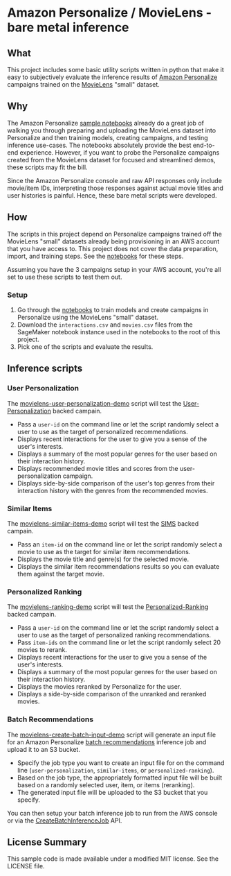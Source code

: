 # Amazon Personalize / MovieLens - bare metal inference

## What

This project includes some basic utility scripts written in python that make it easy to subjectively evaluate the inference results of [Amazon Personalize](https://aws.amazon.com/personalize/) campaigns trained on the [MovieLens](https://grouplens.org/datasets/movielens/) "small" dataset.

## Why

The Amazon Personalize [sample notebooks](https://github.com/aws-samples/amazon-personalize-samples/tree/master/next_steps/workshops/POC_in_a_box) already do a great job of walking you through preparing and uploading the MovieLens dataset into Personalize and then training models, creating campaigns, and testing inference use-cases. The notebooks absolutely provide the best end-to-end experience. However, if you want to probe the Personalize campaigns created from the MovieLens dataset for focused and streamlined demos, these scripts may fit the bill. 

Since the Amazon Personalize console and raw API responses only include movie/item IDs, interpreting those responses against actual movie titles and user histories is painful. Hence, these bare metal scripts were developed.

## How

The scripts in this project depend on Personalize campaigns trained off the MovieLens "small" datasets already being provisioning in an AWS account that you have access to. This project does not cover the data preparation, import, and training steps. See the [notebooks](https://github.com/aws-samples/amazon-personalize-samples/tree/master/next_steps/workshops/POC_in_a_box) for these steps.

Assuming you have the 3 campaigns setup in your AWS account, you're all set to use these scripts to test them out.

### Setup

1. Go through the [notebooks](https://github.com/aws-samples/amazon-personalize-samples/tree/master/next_steps/workshops/POC_in_a_box) to train models and create campaigns in Personalize using the MovieLens "small" dataset.
1. Download the `interactions.csv` and `movies.csv` files from the SageMaker notebook instance used in the notebooks to the root of this project.
1. Pick one of the scripts and evaluate the results.

## Inference scripts

### User Personalization

The [movielens-user-personalization-demo](./movielens-user-personalization-demo.py) script will test the [User-Personalization](https://docs.aws.amazon.com/personalize/latest/dg/native-recipe-new-item-USER_PERSONALIZATION.html) backed campain.

- Pass a `user-id` on the command line or let the script randomly select a user to use as the target of personalized recommendations.
- Displays recent interactions for the user to give you a sense of the user's interests.
- Displays a summary of the most popular genres for the user based on their interaction history.
- Displays recommended movie titles and scores from the user-personalization campaign.
- Displays side-by-side comparison of the user's top genres from their interaction history with the genres from the recommended movies.

### Similar Items

The [movielens-similar-items-demo](./movielens-similar-items-demo.py) script will test the [SIMS](https://docs.aws.amazon.com/personalize/latest/dg/native-recipe-sims.html) backed campain.

- Pass an `item-id` on the command line or let the script randomly select a movie to use as the target for similar item recommendations.
- Displays the movie title and genre(s) for the selected movie.
- Displays the similar item recommendations results so you can evaluate them against the target movie.

### Personalized Ranking

The [movielens-ranking-demo](./movielens-ranking-demo.py) script will test the [Personalized-Ranking](https://docs.aws.amazon.com/personalize/latest/dg/native-recipe-search.html) backed campain.

- Pass a `user-id` on the command line or let the script randomly select a user to use as the target of personalized ranking recommendations.
- Pass `item-ids` on the command line or let the script randomly select 20 movies to rerank.
- Displays recent interactions for the user to give you a sense of the user's interests.
- Displays a summary of the most popular genres for the user based on their interaction history.
- Displays the movies reranked by Personalize for the user.
- Displays a side-by-side comparison of the unranked and reranked movies.

### Batch Recommendations

The [movielens-create-batch-input-demo](./movielens-create-batch-input-demo.py) script will generate an input file for an Amazon Personalize [batch recommendations](https://docs.aws.amazon.com/personalize/latest/dg/recommendations-batch.html) inference job and upload it to an S3 bucket.

- Specify the job type you want to create an input file for on the command line (`user-personalization`, `similar-items`, or `personalized-ranking`).
- Based on the job type, the appropriately formatted input file will be built based on a randomly selected user, item, or items (reranking).
- The generated input file will be uploaded to the S3 bucket that you specify.

You can then setup your batch inference job to run from the AWS console or via the [CreateBatchInferenceJob](https://docs.aws.amazon.com/personalize/latest/dg/API_CreateBatchInferenceJob.html) API.

## License Summary

This sample code is made available under a modified MIT license. See the LICENSE file.
